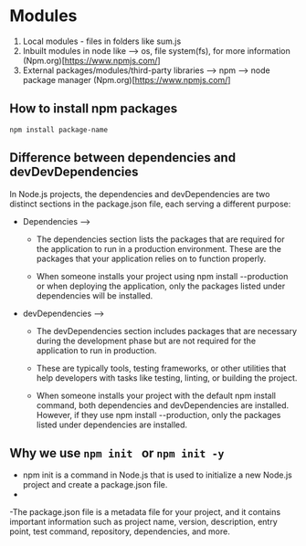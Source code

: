 # Modules
1. Local modules - files in folders like sum.js 
2. Inbuilt modules in node like --> os, file system(fs), for more information (Npm.org)[https://www.npmjs.com/]
3. External packages/modules/third-party libraries --> npm --> node package manager (Npm.org)[https://www.npmjs.com/]


## How to install npm packages
 `npm install package-name`



 ## Difference between dependencies and devDevDependencies
 In Node.js projects, the dependencies and devDependencies are two distinct sections in the package.json file, each serving a different purpose:

 - Dependencies --> 
     - The dependencies section lists the packages that are required for the application to run in a production environment. These are the packages that your application relies on to function properly.


     - When someone installs your project using npm install --production or when deploying the application, only the packages listed under dependencies will be installed.



 - devDependencies -->
    - The devDependencies section includes packages that are necessary during the development phase but are not required for the application to run in production. 
  
    - These are typically tools, testing frameworks, or other utilities that help developers with tasks like testing, linting, or building the project.
  
    - When someone installs your project with the default npm install command, both dependencies and devDependencies are installed. However, if they use npm install --production, only the packages listed under dependencies are installed.




## Why we use ` npm init  ` or `npm init -y`

- npm init is a command in Node.js that is used to initialize a new Node.js project and create a package.json file. 
- 
-The package.json file is a metadata file for your project, and it contains important information such as project name, version, description, entry point, test command, repository, dependencies, and more.
 